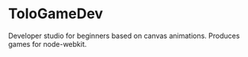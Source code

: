 ToloGameDev
===========

Developer studio for beginners based on canvas animations. Produces games for node-webkit.
